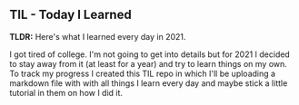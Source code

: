 ## TIL - Today I Learned


**TLDR:** Here's what I learned every day in 2021.

I got tired of college. I'm not going to get into details but for 2021 I decided to stay away from
it (at least for a year) and try to learn things on my own. To track my progress I created this TIL
repo in which I'll be uploading a markdown file with with all things I learn every day and maybe
stick a little tutorial in them on how I did it.

